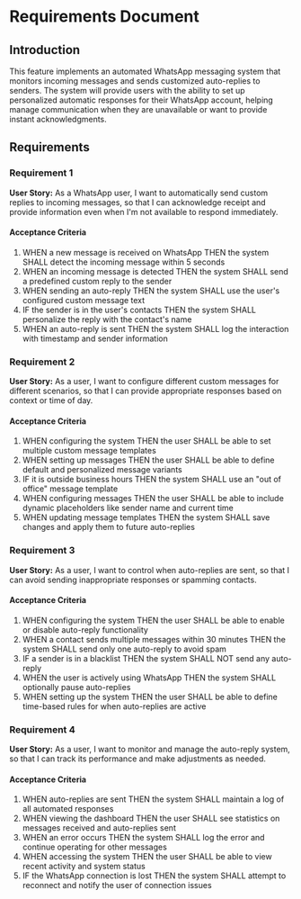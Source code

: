 # Requirements Document

## Introduction

This feature implements an automated WhatsApp messaging system that monitors incoming messages and sends customized auto-replies to senders. The system will provide users with the ability to set up personalized automatic responses for their WhatsApp account, helping manage communication when they are unavailable or want to provide instant acknowledgments.

## Requirements

### Requirement 1

**User Story:** As a WhatsApp user, I want to automatically send custom replies to incoming messages, so that I can acknowledge receipt and provide information even when I'm not available to respond immediately.

#### Acceptance Criteria

1. WHEN a new message is received on WhatsApp THEN the system SHALL detect the incoming message within 5 seconds
2. WHEN an incoming message is detected THEN the system SHALL send a predefined custom reply to the sender
3. WHEN sending an auto-reply THEN the system SHALL use the user's configured custom message text
4. IF the sender is in the user's contacts THEN the system SHALL personalize the reply with the contact's name
5. WHEN an auto-reply is sent THEN the system SHALL log the interaction with timestamp and sender information

### Requirement 2

**User Story:** As a user, I want to configure different custom messages for different scenarios, so that I can provide appropriate responses based on context or time of day.

#### Acceptance Criteria

1. WHEN configuring the system THEN the user SHALL be able to set multiple custom message templates
2. WHEN setting up messages THEN the user SHALL be able to define default and personalized message variants
3. IF it is outside business hours THEN the system SHALL use an "out of office" message template
4. WHEN configuring messages THEN the user SHALL be able to include dynamic placeholders like sender name and current time
5. WHEN updating message templates THEN the system SHALL save changes and apply them to future auto-replies

### Requirement 3

**User Story:** As a user, I want to control when auto-replies are sent, so that I can avoid sending inappropriate responses or spamming contacts.

#### Acceptance Criteria

1. WHEN configuring the system THEN the user SHALL be able to enable or disable auto-reply functionality
2. WHEN a contact sends multiple messages within 30 minutes THEN the system SHALL send only one auto-reply to avoid spam
3. IF a sender is in a blacklist THEN the system SHALL NOT send any auto-reply
4. WHEN the user is actively using WhatsApp THEN the system SHALL optionally pause auto-replies
5. WHEN setting up the system THEN the user SHALL be able to define time-based rules for when auto-replies are active

### Requirement 4

**User Story:** As a user, I want to monitor and manage the auto-reply system, so that I can track its performance and make adjustments as needed.

#### Acceptance Criteria

1. WHEN auto-replies are sent THEN the system SHALL maintain a log of all automated responses
2. WHEN viewing the dashboard THEN the user SHALL see statistics on messages received and auto-replies sent
3. WHEN an error occurs THEN the system SHALL log the error and continue operating for other messages
4. WHEN accessing the system THEN the user SHALL be able to view recent activity and system status
5. IF the WhatsApp connection is lost THEN the system SHALL attempt to reconnect and notify the user of connection issues